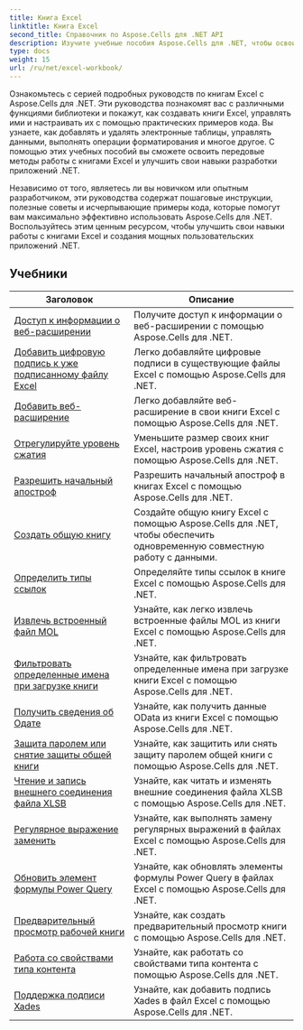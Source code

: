 ```yaml
---
title: Книга Excel
linktitle: Книга Excel
second_title: Справочник по Aspose.Cells для .NET API
description: Изучите учебные пособия Aspose.Cells для .NET, чтобы освоить работу с книгами Excel, используя пошаговые примеры кода.
type: docs
weight: 15
url: /ru/net/excel-workbook/
---
```

Ознакомьтесь с серией подробных руководств по книгам Excel с Aspose.Cells для .NET. Эти руководства познакомят вас с различными функциями библиотеки и покажут, как создавать книги Excel, управлять ими и настраивать их с помощью практических примеров кода. Вы узнаете, как добавлять и удалять электронные таблицы, управлять данными, выполнять операции форматирования и многое другое. С помощью этих учебных пособий вы сможете освоить передовые методы работы с книгами Excel и улучшить свои навыки разработки приложений .NET.

Независимо от того, являетесь ли вы новичком или опытным разработчиком, эти руководства содержат пошаговые инструкции, полезные советы и исчерпывающие примеры кода, которые помогут вам максимально эффективно использовать Aspose.Cells для .NET. Воспользуйтесь этим ценным ресурсом, чтобы улучшить свои навыки работы с книгами Excel и создания мощных пользовательских приложений .NET.

## Учебники 
| Заголовок | Описание |
| --- | --- |
| [Доступ к информации о веб-расширении](./access-web-extension-information/) | Получите доступ к информации о веб-расширении с помощью Aspose.Cells для .NET. |  
| [Добавить цифровую подпись к уже подписанному файлу Excel](./add-digital-signature-to-an-already-signed-excel-file/) | Легко добавляйте цифровые подписи в существующие файлы Excel с помощью Aspose.Cells для .NET. |  
| [Добавить веб-расширение](./add-web-extension/) | Легко добавляйте веб-расширение в свои книги Excel с помощью Aspose.Cells для .NET. |  
| [Отрегулируйте уровень сжатия](./adjust-compression-level/) | Уменьшите размер своих книг Excel, настроив уровень сжатия с помощью Aspose.Cells для .NET. |  
| [Разрешить начальный апостроф](./allow-leading-apostrophe/) | Разрешить начальный апостроф в книгах Excel с помощью Aspose.Cells для .NET. |  
| [Создать общую книгу](./create-shared-workbook/) | Создайте общую книгу Excel с помощью Aspose.Cells для .NET, чтобы обеспечить одновременную совместную работу с данными. |  
| [Определить типы ссылок](./detect-link-types/) | Определяйте типы ссылок в книге Excel с помощью Aspose.Cells для .NET. |  
| [Извлечь встроенный файл MOL](./extract-embedded-mol-file/) | Узнайте, как легко извлечь встроенные файлы MOL из книги Excel с помощью Aspose.Cells для .NET. |  
| [Фильтровать определенные имена при загрузке книги](./filter-defined-names-while-loading-workbook/) | Узнайте, как фильтровать определенные имена при загрузке книги Excel с помощью Aspose.Cells для .NET. |  
| [Получить сведения об Одате](./get-odata-details/) | Узнайте, как получить данные OData из книги Excel с помощью Aspose.Cells для .NET. |  
| [Защита паролем или снятие защиты общей книги](./password-protect-or-unprotect-shared-workbook/) | Узнайте, как защитить или снять защиту паролем общей книги с помощью Aspose.Cells для .NET. |  
| [Чтение и запись внешнего соединения файла XLSB](./read-and-write-external-connection-of-xlsb-file/) | Узнайте, как читать и изменять внешние соединения файла XLSB с помощью Aspose.Cells для .NET. |  
| [Регулярное выражение заменить](./regex-replace/) | Узнайте, как выполнять замену регулярных выражений в файлах Excel с помощью Aspose.Cells для .NET. |  
| [Обновить элемент формулы Power Query](./update-power-query-formula-item/) | Узнайте, как обновлять элементы формулы Power Query в файлах Excel с помощью Aspose.Cells для .NET. |  
| [Предварительный просмотр рабочей книги](./workbook-print-preview/) | Узнайте, как создать предварительный просмотр книги с помощью Aspose.Cells для .NET. |  
| [Работа со свойствами типа контента](./working-with-content-type-properties/) | Узнайте, как работать со свойствами типа контента с помощью Aspose.Cells для .NET. |  
| [Поддержка подписи Xades](./xades-signature-support/) | Узнайте, как добавить подпись Xades в файл Excel с помощью Aspose.Cells для .NET. |  